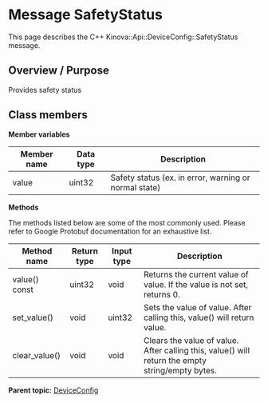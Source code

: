 # Message SafetyStatus

This page describes the C++ Kinova::Api::DeviceConfig::SafetyStatus message.

## Overview / Purpose

Provides safety status

## Class members

 **Member variables** 

|Member name|Data type|Description|
|-----------|---------|-----------|
|value|uint32|Safety status \(ex. in error, warning or normal state\)|

 **Methods** 

The methods listed below are some of the most commonly used. Please refer to Google Protobuf documentation for an exhaustive list.

|Method name|Return type|Input type|Description|
|-----------|-----------|----------|-----------|
|value\(\) const|uint32|void|Returns the current value of value. If the value is not set, returns 0.|
|set\_value\(\)|void|uint32|Sets the value of value. After calling this, value\(\) will return value.|
|clear\_value\(\)|void|void|Clears the value of value. After calling this, value\(\) will return the empty string/empty bytes.|

**Parent topic:** [DeviceConfig](../references/summary_DeviceConfig.md)

